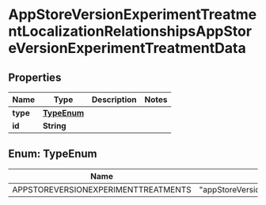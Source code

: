

# AppStoreVersionExperimentTreatmentLocalizationRelationshipsAppStoreVersionExperimentTreatmentData


## Properties

| Name | Type | Description | Notes |
|------------ | ------------- | ------------- | -------------|
|**type** | [**TypeEnum**](#TypeEnum) |  |  |
|**id** | **String** |  |  |



## Enum: TypeEnum

| Name | Value |
|---- | -----|
| APPSTOREVERSIONEXPERIMENTTREATMENTS | &quot;appStoreVersionExperimentTreatments&quot; |



